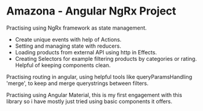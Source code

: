 # Amazona - Angular NgRx Project

Practising using NgRx framework as state management.

- Create unique events with help of Actions.
- Setting and managing state with reducers.
- Loading products from external API using http in Effects.
- Creating Selectors for example filtering products by categories or rating. Helpful of keeping components clean.

Practising routing in angular, using helpful tools like queryParamsHandling 'merge', to keep and merge querystrings between filters.

Practising using Angular Material, this is my first engagement with this library so i have mostly just tried using basic components it offers.
